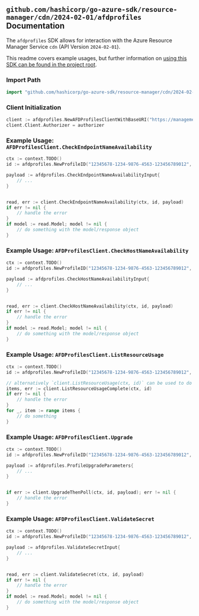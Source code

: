 
## `github.com/hashicorp/go-azure-sdk/resource-manager/cdn/2024-02-01/afdprofiles` Documentation

The `afdprofiles` SDK allows for interaction with the Azure Resource Manager Service `cdn` (API Version `2024-02-01`).

This readme covers example usages, but further information on [using this SDK can be found in the project root](https://github.com/hashicorp/go-azure-sdk/tree/main/docs).

### Import Path

```go
import "github.com/hashicorp/go-azure-sdk/resource-manager/cdn/2024-02-01/afdprofiles"
```


### Client Initialization

```go
client := afdprofiles.NewAFDProfilesClientWithBaseURI("https://management.azure.com")
client.Client.Authorizer = authorizer
```


### Example Usage: `AFDProfilesClient.CheckEndpointNameAvailability`

```go
ctx := context.TODO()
id := afdprofiles.NewProfileID("12345678-1234-9876-4563-123456789012", "example-resource-group", "profileValue")

payload := afdprofiles.CheckEndpointNameAvailabilityInput{
	// ...
}


read, err := client.CheckEndpointNameAvailability(ctx, id, payload)
if err != nil {
	// handle the error
}
if model := read.Model; model != nil {
	// do something with the model/response object
}
```


### Example Usage: `AFDProfilesClient.CheckHostNameAvailability`

```go
ctx := context.TODO()
id := afdprofiles.NewProfileID("12345678-1234-9876-4563-123456789012", "example-resource-group", "profileValue")

payload := afdprofiles.CheckHostNameAvailabilityInput{
	// ...
}


read, err := client.CheckHostNameAvailability(ctx, id, payload)
if err != nil {
	// handle the error
}
if model := read.Model; model != nil {
	// do something with the model/response object
}
```


### Example Usage: `AFDProfilesClient.ListResourceUsage`

```go
ctx := context.TODO()
id := afdprofiles.NewProfileID("12345678-1234-9876-4563-123456789012", "example-resource-group", "profileValue")

// alternatively `client.ListResourceUsage(ctx, id)` can be used to do batched pagination
items, err := client.ListResourceUsageComplete(ctx, id)
if err != nil {
	// handle the error
}
for _, item := range items {
	// do something
}
```


### Example Usage: `AFDProfilesClient.Upgrade`

```go
ctx := context.TODO()
id := afdprofiles.NewProfileID("12345678-1234-9876-4563-123456789012", "example-resource-group", "profileValue")

payload := afdprofiles.ProfileUpgradeParameters{
	// ...
}


if err := client.UpgradeThenPoll(ctx, id, payload); err != nil {
	// handle the error
}
```


### Example Usage: `AFDProfilesClient.ValidateSecret`

```go
ctx := context.TODO()
id := afdprofiles.NewProfileID("12345678-1234-9876-4563-123456789012", "example-resource-group", "profileValue")

payload := afdprofiles.ValidateSecretInput{
	// ...
}


read, err := client.ValidateSecret(ctx, id, payload)
if err != nil {
	// handle the error
}
if model := read.Model; model != nil {
	// do something with the model/response object
}
```
